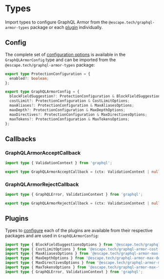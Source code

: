 # Types

Import types to configure GraphQL Armor from the `@escape.tech/graphql-armor-types` package or each [plugin](../category/plugins/) individually.

## Config

The complete set of [configuration options](#plugins) is available in the `GraphQLArmorConfig` type and can be imported from the `@escape.tech/graphql-armor-types` package:

```ts
export type ProtectionConfiguration = {
  enabled?: boolean;
};

export type GraphQLArmorConfig = {
  blockFieldSuggestion?: ProtectionConfiguration & BlockFieldSuggestionsOptions;
  costLimit?: ProtectionConfiguration & CostLimitOptions;
  maxAliases?: ProtectionConfiguration & MaxAliasesOptions;
  maxDepth?: ProtectionConfiguration & MaxDepthOptions;
  maxDirectives?: ProtectionConfiguration & MaxDirectivesOptions;
  maxTokens?: ProtectionConfiguration & MaxTokensOptions;
};
```

## Callbacks

### GraphQLArmorAcceptCallback

```ts
import type { ValidationContext } from 'graphql';

export type GraphQLArmorAcceptCallback = (ctx: ValidationContext | null, details: any) => void;
```

### GraphQLArmorRejectCallback

```ts
import type { GraphQLError, ValidationContext } from 'graphql';

export type GraphQLArmorRejectCallback = (ctx: ValidationContext | null, error: GraphQLError) => void;
```

## Plugins

Types to [configure](../category/configuration) each of the plugins are available from their respective packages and are used in `GraphQLArmorConfig`:

```ts
import type { BlockFieldSuggestionsOptions } from '@escape.tech/graphql-armor-block-field-suggestions';
import type { CostLimitOptions } from '@escape.tech/graphql-armor-cost-limit';
import type { MaxAliasesOptions } from '@escape.tech/graphql-armor-max-aliases';
import type { MaxDepthOptions } from '@escape.tech/graphql-armor-max-depth';
import type { MaxDirectivesOptions } from '@escape.tech/graphql-armor-max-directives';
import type { MaxTokensOptions } from '@escape.tech/graphql-armor-max-tokens';
import type { GraphQLError, ValidationContext } from 'graphql';
```
